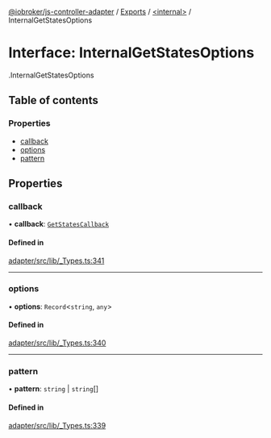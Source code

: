 [@iobroker/js-controller-adapter](../README.md) / [Exports](../modules.md) / [<internal\>](../modules/internal_.md) / InternalGetStatesOptions

# Interface: InternalGetStatesOptions

[<internal>](../modules/internal_.md).InternalGetStatesOptions

## Table of contents

### Properties

- [callback](internal_.InternalGetStatesOptions.md#callback)
- [options](internal_.InternalGetStatesOptions.md#options)
- [pattern](internal_.InternalGetStatesOptions.md#pattern)

## Properties

### callback

• **callback**: [`GetStatesCallback`](../modules/internal_.md#getstatescallback)

#### Defined in

[adapter/src/lib/_Types.ts:341](https://github.com/ioBroker/ioBroker.js-controller/blob/9bd0ce3f/packages/adapter/src/lib/_Types.ts#L341)

___

### options

• **options**: `Record`<`string`, `any`\>

#### Defined in

[adapter/src/lib/_Types.ts:340](https://github.com/ioBroker/ioBroker.js-controller/blob/9bd0ce3f/packages/adapter/src/lib/_Types.ts#L340)

___

### pattern

• **pattern**: `string` \| `string`[]

#### Defined in

[adapter/src/lib/_Types.ts:339](https://github.com/ioBroker/ioBroker.js-controller/blob/9bd0ce3f/packages/adapter/src/lib/_Types.ts#L339)
